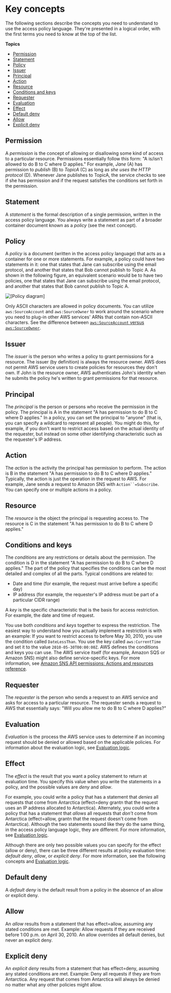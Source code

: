 # Key concepts<a name="sns-access-policy-language-key-concepts"></a>

The following sections describe the concepts you need to understand to use the access policy language\. They're presented in a logical order, with the first terms you need to know at the top of the list\.

**Topics**
+ [Permission](#permissions)
+ [Statement](#statement)
+ [Policy](#policy)
+ [Issuer](#issuer)
+ [Principal](#principal)
+ [Action](#action)
+ [Resource](#resource)
+ [Conditions and keys](#conditions)
+ [Requester](#requester)
+ [Evaluation](#evaluation)
+ [Effect](#effect)
+ [Default deny](#Define_SoftDeny)
+ [Allow](#allow)
+ [Explicit deny](#Define_HardDeny)

## Permission<a name="permissions"></a>

A *permission* is the concept of allowing or disallowing some kind of access to a particular resource\. Permissions essentially follow this form: "A is/isn't allowed to do B to C where D applies\." For example, *Jane* \(A\) has permission to *publish* \(B\) to *TopicA* \(C\) as long as *she uses the HTTP protocol* \(D\)\. Whenever Jane publishes to TopicA, the service checks to see if she has permission and if the request satisfies the conditions set forth in the permission\.

## Statement<a name="statement"></a>

A *statement* is the formal description of a single permission, written in the access policy language\. You always write a statement as part of a broader container document known as a *policy* \(see the next concept\)\.

## Policy<a name="policy"></a>

A *policy* is a document \(written in the access policy language\) that acts as a container for one or more statements\. For example, a policy could have two statements in it: one that states that Jane can subscribe using the email protocol, and another that states that Bob cannot publish to Topic A\. As shown in the following figure, an equivalent scenario would be to have two policies, one that states that Jane can subscribe using the email protocol, and another that states that Bob cannot publish to Topic A\.

![\[Policy diagram\]](http://docs.aws.amazon.com/sns/latest/dg/images/AccessPolicyLanguage_Statement_and_Policy.gif)

Only ASCII characters are allowed in policy documents\. You can utilize `aws:SourceAccount` and `aws:SourceOwner` to work around the scenario where you need to plug\-in other AWS services' ARNs that contain non\-ASCII characters\. See the difference between [`aws:SourceAccount` versus `aws:SourceOwner`](sns-access-policy-use-cases.md#source-account-versus-source-owner)\.



## Issuer<a name="issuer"></a>

The *issuer* is the person who writes a policy to grant permissions for a resource\. The issuer \(by definition\) is always the resource owner\. AWS does not permit AWS service users to create policies for resources they don't own\. If John is the resource owner, AWS authenticates John's identity when he submits the policy he's written to grant permissions for that resource\.

## Principal<a name="principal"></a>

The *principal* is the person or persons who receive the permission in the policy\. The principal is A in the statement "A has permission to do B to C where D applies\." In a policy, you can set the principal to "anyone" \(that is, you can specify a wildcard to represent all people\)\. You might do this, for example, if you don't want to restrict access based on the actual identity of the requester, but instead on some other identifying characteristic such as the requester's IP address\.

## Action<a name="action"></a>

The *action* is the activity the principal has permission to perform\. The action is B in the statement "A has permission to do B to C where D applies\." Typically, the action is just the operation in the request to AWS\. For example, Jane sends a request to Amazon SNS with `Action``=Subscribe`\. You can specify one or multiple actions in a policy\.

## Resource<a name="resource"></a>

The *resource* is the object the principal is requesting access to\. The resource is C in the statement "A has permission to do B to C where D applies\."

## Conditions and keys<a name="conditions"></a>

The *conditions* are any restrictions or details about the permission\. The condition is D in the statement "A has permission to do B to C where D applies\." The part of the policy that specifies the conditions can be the most detailed and complex of all the parts\. Typical conditions are related to:
+ Date and time \(for example, the request must arrive before a specific day\)
+ IP address \(for example, the requester's IP address must be part of a particular CIDR range\)

A *key* is the specific characteristic that is the basis for access restriction\. For example, the date and time of request\.

You use both *conditions* and *keys* together to express the restriction\. The easiest way to understand how you actually implement a restriction is with an example: If you want to restrict access to before May 30, 2010, you use the condition called `DateLessThan`\. You use the key called `aws:CurrentTime` and set it to the value `2010-05-30T00:00:00Z`\. AWS defines the conditions and keys you can use\. The AWS service itself \(for example, Amazon SQS or Amazon SNS\) might also define service\-specific keys\. For more information, see [Amazon SNS API permissions: Actions and resources reference](sns-access-policy-language-api-permissions-reference.md)\.

## Requester<a name="requester"></a>

The *requester* is the person who sends a request to an AWS service and asks for access to a particular resource\. The requester sends a request to AWS that essentially says: "Will you allow me to do B to C where D applies?"

## Evaluation<a name="evaluation"></a>

*Evaluation* is the process the AWS service uses to determine if an incoming request should be denied or allowed based on the applicable policies\. For information about the evaluation logic, see [Evaluation logic](sns-access-policy-language-evaluation-logic.md)\.

## Effect<a name="effect"></a>

The *effect* is the result that you want a policy statement to return at evaluation time\. You specify this value when you write the statements in a policy, and the possible values are *deny* and *allow*\.

 For example, you could write a policy that has a statement that *denies* all requests that come from Antarctica \(effect=deny grantn that the request uses an IP address allocated to Antarctica\)\. Alternately, you could write a policy that has a statement that *allows* all requests that *don't* come from Antarctica \(effect=allow, grantn that the request doesn't come from Antarctica\)\. Although the two statements sound like they do the same thing, in the access policy language logic, they are different\. For more information, see [Evaluation logic](sns-access-policy-language-evaluation-logic.md)\.

Although there are only two possible values you can specify for the effect \(allow or deny\), there can be three different results at policy evaluation time: *default deny*, *allow*, or *explicit deny*\. For more information, see the following concepts and [Evaluation logic](sns-access-policy-language-evaluation-logic.md)\.

## Default deny<a name="Define_SoftDeny"></a>

A *default deny* is the default result from a policy in the absence of an allow or explicit deny\. 

## Allow<a name="allow"></a>

An *allow* results from a statement that has effect=allow, assuming any stated conditions are met\. Example: Allow requests if they are received before 1:00 p\.m\. on April 30, 2010\. An allow overrides all default denies, but never an explicit deny\.

## Explicit deny<a name="Define_HardDeny"></a>

An *explicit deny* results from a statement that has effect=deny, assuming any stated conditions are met\. Example: Deny all requests if they are from Antarctica\. Any request that comes from Antarctica will always be denied no matter what any other policies might allow\.